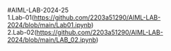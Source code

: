 #AIML-LAB-2024-25  
1.Lab-01(https://github.com/2203a51290/AIML-LAB-2024/blob/main/Lab01.ipynb)  
2.Lab-02(https://github.com/2203a51290/AIML-LAB-2024/blob/main/LAB_02.ipynb)
